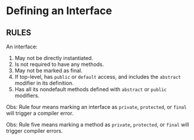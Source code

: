 # Defining an Interface
## RULES

An interface:

1. May not be directly instantiated.
2. Is not required to have any methods.
3. May not be marked as final. 
4. If top-level, has `public` or `default` access, and includes the `abstract` modifier in its definition. 
5. Has all its nondefault methods defined with `abstract` or `public` modifiers. 

Obs: Rule four means marking an interface as `private`, `protected`, or `final` will trigger a compiler error. 

Obs: Rule five means marking a method as `private`, `protected`, or `final` will trigger compiler errors.
